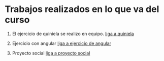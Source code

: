 # Trabajos realizados en lo que va del curso

1. El ejercicio de quiniela se realizo en equipo.
[liga a quiniela](https://github.com/CMX-DRLUCIO/quiniela-t2)

2. Ejercicio con angular
[liga a ejercicio de angular](https://github.com/gerardog17/portafolio-angu)

3. Proyecto social
[liga a proyecto social](https://github.com/gerardog17/proyecto-social)
